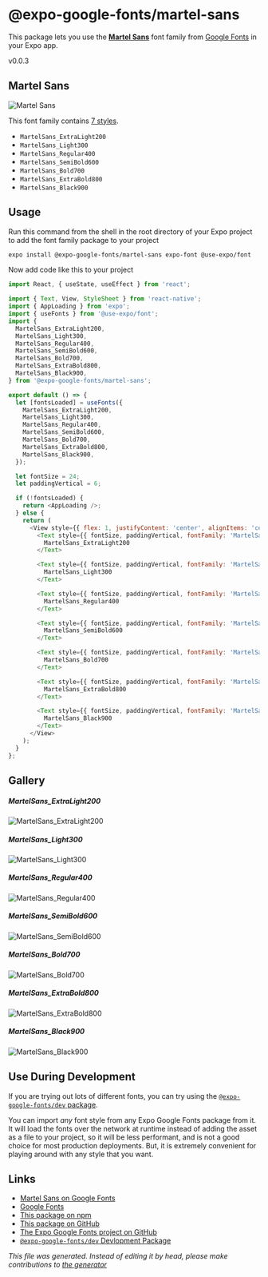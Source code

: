 # @expo-google-fonts/martel-sans

This package lets you use the [**Martel Sans**](https://fonts.google.com/specimen/Martel+Sans) font family from [Google Fonts](https://fonts.google.com/) in your Expo app.

v0.0.3

## Martel Sans

![Martel Sans](./font-family.png)

This font family contains [7 styles](#gallery).

- `MartelSans_ExtraLight200`
- `MartelSans_Light300`
- `MartelSans_Regular400`
- `MartelSans_SemiBold600`
- `MartelSans_Bold700`
- `MartelSans_ExtraBold800`
- `MartelSans_Black900`

## Usage

Run this command from the shell in the root directory of your Expo project to add the font family package to your project
```sh
expo install @expo-google-fonts/martel-sans expo-font @use-expo/font
```

Now add code like this to your project
```js
import React, { useState, useEffect } from 'react';

import { Text, View, StyleSheet } from 'react-native';
import { AppLoading } from 'expo';
import { useFonts } from '@use-expo/font';
import {
  MartelSans_ExtraLight200,
  MartelSans_Light300,
  MartelSans_Regular400,
  MartelSans_SemiBold600,
  MartelSans_Bold700,
  MartelSans_ExtraBold800,
  MartelSans_Black900,
} from '@expo-google-fonts/martel-sans';

export default () => {
  let [fontsLoaded] = useFonts({
    MartelSans_ExtraLight200,
    MartelSans_Light300,
    MartelSans_Regular400,
    MartelSans_SemiBold600,
    MartelSans_Bold700,
    MartelSans_ExtraBold800,
    MartelSans_Black900,
  });

  let fontSize = 24;
  let paddingVertical = 6;

  if (!fontsLoaded) {
    return <AppLoading />;
  } else {
    return (
      <View style={{ flex: 1, justifyContent: 'center', alignItems: 'center' }}>
        <Text style={{ fontSize, paddingVertical, fontFamily: 'MartelSans_ExtraLight200' }}>
          MartelSans_ExtraLight200
        </Text>

        <Text style={{ fontSize, paddingVertical, fontFamily: 'MartelSans_Light300' }}>
          MartelSans_Light300
        </Text>

        <Text style={{ fontSize, paddingVertical, fontFamily: 'MartelSans_Regular400' }}>
          MartelSans_Regular400
        </Text>

        <Text style={{ fontSize, paddingVertical, fontFamily: 'MartelSans_SemiBold600' }}>
          MartelSans_SemiBold600
        </Text>

        <Text style={{ fontSize, paddingVertical, fontFamily: 'MartelSans_Bold700' }}>
          MartelSans_Bold700
        </Text>

        <Text style={{ fontSize, paddingVertical, fontFamily: 'MartelSans_ExtraBold800' }}>
          MartelSans_ExtraBold800
        </Text>

        <Text style={{ fontSize, paddingVertical, fontFamily: 'MartelSans_Black900' }}>
          MartelSans_Black900
        </Text>
      </View>
    );
  }
};

```

## Gallery

##### MartelSans_ExtraLight200
![MartelSans_ExtraLight200](./1fc958d478da9b8b19e77c989d4fb6dbbd2f412a15b122ba72a2b11ee450907f.ttf.png)

##### MartelSans_Light300
![MartelSans_Light300](./2115f8757576a27c80ccede4ba84e8febb53a0ec9f63840ab713b4d5e848f950.ttf.png)

##### MartelSans_Regular400
![MartelSans_Regular400](./f782be9e1cecfb4c75dd0bb7a8d88dce2794738a35bf5532079d99d4d529502d.ttf.png)

##### MartelSans_SemiBold600
![MartelSans_SemiBold600](./52f4a456d3927808cd2aa64f46cd6d63f7a938b904b289f66ab69c0db2e884a7.ttf.png)

##### MartelSans_Bold700
![MartelSans_Bold700](./fcf8c1bb73f62f8c3e86ed5126daf3eb4ee130c49e70f7ebdcaf27ae635bfc1b.ttf.png)

##### MartelSans_ExtraBold800
![MartelSans_ExtraBold800](./0860874935148b1b8ffd9705d6ccef02322d3972a1bf7a38e63a65cf542e6395.ttf.png)

##### MartelSans_Black900
![MartelSans_Black900](./9145c71bcab8472ba22b19f9e4e898639945be5fed13f10cd4d399fd5eac5a83.ttf.png)


## Use During Development

If you are trying out lots of different fonts, you can try using the [`@expo-google-fonts/dev` package](https://www.npmjs.com/package/@expo-google-fonts/dev).

You can import *any* font style from any Expo Google Fonts package from it. It will load the fonts
over the network at runtime instead of adding the asset as a file to your project, so it will be 
less performant, and is not a good choice for most production deployments. But, it is extremely convenient
for playing around with any style that you want.

## Links

- [Martel Sans on Google Fonts](https://fonts.google.com/specimen/Martel+Sans)
- [Google Fonts](https://fonts.google.com/)
- [This package on npm](https://www.npmjs.com/package/@expo-google-fonts/martel-sans)
- [This package on GitHub](https://github.com/expo/google-fonts/tree/master/font-packages/martel-sans)
- [The Expo Google Fonts project on GitHub](https://github.com/expo/google-fonts)
- [`@expo-google-fonts/dev` Devlopment Package](https://github.com/expo/google-fonts/tree/master/font-packages/dev)


*This file was generated. Instead of editing it by head, please make contributions to [the generator](https://github.com/expo/google-fonts/tree/master/packages/generator)*
